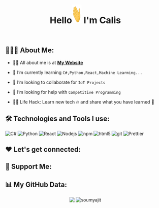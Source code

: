 <h1 align="center">Hello<img src="https://raw.githubusercontent.com/ABSphreak/ABSphreak/master/gifs/Hi.gif" width="30px" height="60px"> I'm Calis</h1>


 <br/>

## 👨🏻‍💻 About Me:

- 🙋‍♂️ All about me is at **[My Website](https://calisji.github.io/)**

- 🌱 I’m currently learning `C#,Python,React,Machine Learming...`

- 👯 I’m looking to collaborate for `IoT Projects`

- 🤔 I’m looking for help with `Competitive Programming`

- 👨‍💻 Life Hack: Learn new tech :fire: and share what you have learned :tada:

## 🛠️ Technologies and Tools I use:

<p>
<img alt="C#" src="https://img.shields.io/badge/C%2B%2B-00599C?style=for-the-badge&logo=c%2B%2B&logoColor=white" height="25px"/>
<img alt="Python" src="https://img.shields.io/badge/Python-14354C?style=for-the-badge&logo=python&logoColor=white" height="25px"/>
<img alt="React" src="https://img.shields.io/badge/React-20232A?style=for-the-badge&logo=react&logoColor=61DAFB" height="25px"/>
<img alt="Nodejs" src="https://img.shields.io/badge/-Nodejs-43853d?style=flat-square&logo=Node.js&logoColor=white"  height="25px"/>
<img alt="npm" src="https://img.shields.io/badge/NPM-%23000000.svg?style=for-the-badge&logo=npm&logoColor=white" height="25px"/>
<img alt="html5" src="https://img.shields.io/badge/HTML5-E34F26?style=for-the-badge&logo=html5&logoColor=white" height="25px"/>
<img alt="git" src="https://img.shields.io/badge/-Git-F05032?style=flat-square&logo=git&logoColor=white" height="25px"/>
<img alt="Prettier" src="https://img.shields.io/badge/-Prettier-F7B93E?style=flat-square&logo=prettier&logoColor=white" height="25px"/>
 
## ❤️ Let's get connected:


## 🤝 Support Me:

## 📊 My GitHub Data:

<div align="center">
  <img align="center" src="https://github-readme-stats.anuraghazra1.vercel.app/api?username=calisji&show_icons=true" />
  <img align="center" src="https://github-readme-streak-stats.herokuapp.com/?user=calisji&" alt="soumyajit" />
</div>
